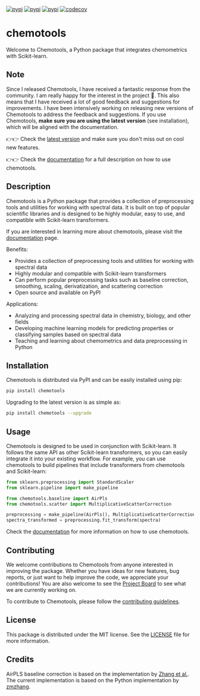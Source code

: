 [![pypi](https://img.shields.io/pypi/v/chemotools)](https://pypi.org/project/chemotools)
[![pypi](https://img.shields.io/pypi/pyversions/chemotools)](https://pypi.org/project/chemotools)
[![pypi](https://img.shields.io/pypi/l/chemotools)](https://github.com/paucablop/chemotools/blob/main/LICENSE)
[![codecov](https://codecov.io/github/paucablop/chemotools/branch/main/graph/badge.svg?token=D7JUJM89LN)](https://codecov.io/github/paucablop/chemotools)

# __chemotools__

Welcome to Chemotools, a Python package that integrates chemometrics with Scikit-learn.

## Note

Since I released Chemotools, I have received a fantastic response from the community. I am really happy for the interest in the project 🤗. This also means that I have received a lot of good feedback and suggestions for improvements. I have been intensively working on releasing new versions of Chemotools to address the feedback and suggestions. If you use Chemotools, __make sure you are using the latest version__ (see installation), which will be aligned with the documentation. 

👉👉 Check the [latest version](https://pypi.org/project/chemotools/) and make sure you don't miss out on cool new features.

👉👉 Check the [documentation](https://paucablop.github.io/chemotools/) for a full description on how to use chemotools.

## Description

Chemotools is a Python package that provides a collection of preprocessing tools and utilities for working with spectral data. It is built on top of popular scientific libraries and is designed to be highly modular, easy to use, and compatible with Scikit-learn transformers.

If you are interested in learning more about chemotools, please visit the [documentation](https://paucablop.github.io/chemotools/) page.

Benefits:
- Provides a collection of preprocessing tools and utilities for working with spectral data
- Highly modular and compatible with Scikit-learn transformers
- Can perform popular preprocessing tasks such as baseline correction, smoothing, scaling, derivatization, and scattering correction
- Open source and available on PyPI

Applications:
- Analyzing and processing spectral data in chemistry, biology, and other fields
- Developing machine learning models for predicting properties or classifying samples based on spectral data
- Teaching and learning about chemometrics and data preprocessing in Python

## Installation

Chemotools is distributed via PyPI and can be easily installed using pip:

```bash
pip install chemotools
```

Upgrading to the latest version is as simple as:

```bash
pip install chemotools --upgrade
```

## Usage

Chemotools is designed to be used in conjunction with Scikit-learn. It follows the same API as other Scikit-learn transformers, so you can easily integrate it into your existing workflow. For example, you can use chemotools to build pipelines that include transformers from chemotools and Scikit-learn:

```python
from sklearn.preprocessing import StandardScaler
from sklearn.pipeline import make_pipeline

from chemotools.baseline import AirPls
from chemotools.scatter import MultiplicativeScatterCorrection

preprocessing = make_pipeline(AirPls(), MultiplicativeScatterCorrection(), StandardScaler(with_std=False)) 
spectra_transformed = preprocessing.fit_transform(spectra)
```

Check the [documentation](https://paucablop.github.io/chemotools/) for more information on how to use chemotools.


## Contributing

We welcome contributions to Chemotools from anyone interested in improving the package. Whether you have ideas for new features, bug reports, or just want to help improve the code, we appreciate your contributions! You are also welcome to see the [Project Board](https://github.com/users/paucablop/projects/4) to see what we are currently working on.

To contribute to Chemotools, please follow the [contributing guidelines](CONTRIBUTING.md).

## License

This package is distributed under the MIT license. See the [LICENSE](LICENSE) file for more information.

## Credits

AirPLS baseline correction is based on the implementation by [Zhang et al.](https://pubs.rsc.org/is/content/articlelanding/2010/an/b922045c). The current implementation is based on the Python implementation by [zmzhang](https://github.com/zmzhang/airPLS).